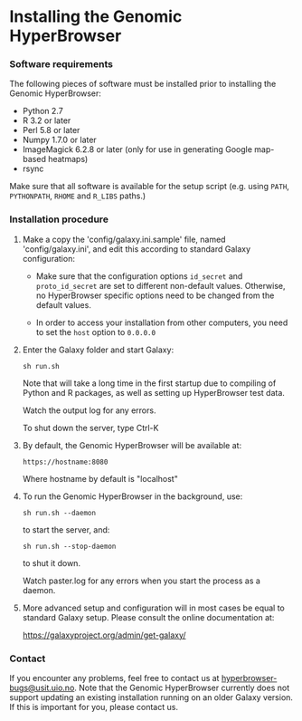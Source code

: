 # Installing the Genomic HyperBrowser

### Software requirements

The following pieces of software must be installed prior to installing
the Genomic HyperBrowser:

- Python 2.7
- R 3.2 or later
- Perl 5.8 or later
- Numpy 1.7.0 or later
- ImageMagick 6.2.8 or later (only for use in generating Google map-based heatmaps)
- rsync

Make sure that all software is available for the setup script (e.g. using `PATH`,
`PYTHONPATH`, `RHOME` and `R_LIBS` paths.)


### Installation procedure

1.  Make a copy the 'config/galaxy.ini.sample' file, named 'config/galaxy.ini',
    and edit this according to standard Galaxy configuration:

    - Make sure that the configuration options `id_secret` and `proto_id_secret`
    are set to different non-default values. Otherwise, no HyperBrowser
    specific options need to be changed from the default values.

    - In order to access your installation from other computers, you need to set
    the `host` option to `0.0.0.0`


2.  Enter the Galaxy folder and start Galaxy:

        sh run.sh 

    Note that will take a long time in the first startup due to compiling of
    Python and R packages, as well as setting up HyperBrowser test data.

    Watch the output log for any errors.

    To shut down the server, type Ctrl-K


3.  By default, the Genomic HyperBrowser will be available at:

        https://hostname:8080

    Where hostname by default is "localhost"


4.  To run the Genomic HyperBrowser in the background, use:

        sh run.sh --daemon

    to start the server, and:

        sh run.sh --stop-daemon

    to shut it down.

    Watch paster.log for any errors when you start the process as a daemon.


5.  More advanced setup and configuration will in most cases be equal to standard Galaxy setup.
    Please consult the online documentation at:

    https://galaxyproject.org/admin/get-galaxy/


### Contact
If you encounter any problems, feel free to contact us at hyperbrowser-bugs@usit.uio.no. Note that
the Genomic HyperBrowser currently does not support updating an existing installation running on an
older Galaxy version. If this is important for you, please contact us.
